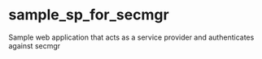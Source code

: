 # sample_sp_for_secmgr
Sample web application that acts as a service provider and authenticates against secmgr
